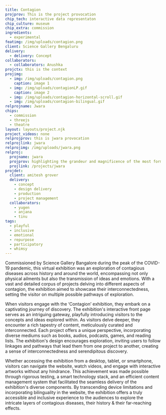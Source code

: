 ```yaml
---
title: Contagion
projprov: This is the project provocation
chip_tech: interactive data representaton
chip_culture: museum
chip_extra: commission
ingredients:
  - experimental
featimg: /img/uploads/contagion.png
client: Science Gallery Bengaluru
delivery:
  - delivery: Concept
collaborators:
  - collaborators: Anushka
projctx: this is the context
projimg:
  - img: /img/uploads/contagion.png
    caption: image 1
  - img: /img/uploads/contagionLP.gif
    caption: image 2
  - img: /img/uploads/contagion-horizontal-scroll.gif
  - img: /img/uploads/contagion-bilingual.gif
relprojname: Jwara
chips:
  - commission
  - threejs
  - theatre
layout: layouts/project.njk
project_videos: none
relprojprov: this is jwara provocation
relprojlink: jwara
relprojimg: /img/uploads/jwara.png
relproj:
  projname: jwara
  projprov: highlighting the grandeur and magnificence of the most formidable herbivore
  projlink: /projects/jwara
projdet:
  client: amitesh grover
  delivery:
    - concept
    - design delivery
    - production
    - project management
  collaborators:
    - yugen
    - anjana
    - tinu
tags:
  - playful
  - inclusive
  - emotional
  - repurpose
  - participatory
  - whimsy
---
```

<!--StartFragment-->

Commissioned by Science Gallery Bangalore during the peak of the COVID-19 pandemic, this virtual exhibition was an exploration of contagious diseases across history and around the world, encompassing not only physical ailments but also the transmission of ideas and emotions. With a vast and detailed corpus of projects delving into different aspects of contagion, the exhibition aimed to showcase their interconnectedness, setting the visitor on multiple possible pathways of exploration.



When visitors engage with the ‘Contagion’ exhibition, they embark on a captivating journey of discovery. The exhibition's interactive front page serves as an intriguing gateway, playfully introducing visitors to the concepts and ideas explored within. As visitors delve deeper, they encounter a rich tapestry of content, meticulously curated and interconnected. Each project offers a unique perspective, incorporating diverse mediums such as books, audios, podcasts, games, and reading lists. The exhibition's design encourages exploration, inviting users to follow linkages and pathways that lead them from one project to another, creating a sense of interconnectedness and serendipitous discovery.



Whether accessing the exhibition from a desktop, tablet, or smartphone, visitors can navigate the website, watch videos, and engage with interactive artworks without any hindrance. This achievement was made possible through rigorous testing, a smart technology stack, and an efficient content management system that facilitated the seamless delivery of the exhibition's diverse components. By transcending device limitations and incorporating bilinguality in the website, the exhibition offers a truly accessible and inclusive experience to the audiences to explore the intricate layers of contagious diseases, their history & their far-reaching effects.



<!--EndFragment-->